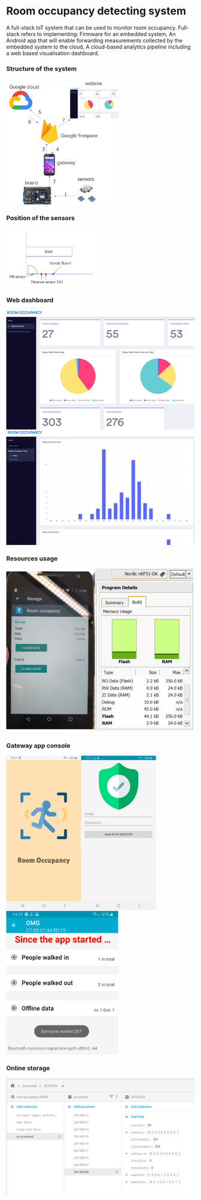 # Room occupancy detecting system

A full-stack IoT system that can be used to monitor room occupancy. Full-stack refers to implementing: Firmware for an embedded system, An Android app that will enable forwarding measurements collected by the embedded system to the cloud, A cloud-based analytics pipeline including a web based visualisation dashboard.


### Structure of the system

<img src= figures/structure.png  width="300">


### Position of the sensors

<img src= figures/setup.PNG width="240">


### Web dashboard

<img src= figures/dash.jpg>

<img src= figures/pastdays.jpg>


### Resources usage

<img src= figures/RAMandstorage.png width="500">


### Gateway app console

<img src= figures/login.png width="400">


<img src= figures/main.png width="300">


### Online storage

<img src= figures/database1.PNG>





